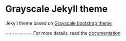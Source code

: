 Grayscale Jekyll theme
=========================

Jekyll theme based on [Grayscale bootstrap theme ](http://ironsummitmedia.github.io/startbootstrap-grayscale/)


=========
For more details, read the [documentation](http://jekyllrb.com/)

